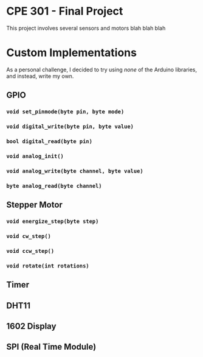 # CPE 301 - Final Project
This project involves several sensors and motors blah blah blah

# Custom Implementations
As a personal challenge, I decided to try using *none* of the Arduino libraries, and instead, write my own.

## GPIO
### `void set_pinmode(byte pin, byte mode)`
### `void digital_write(byte pin, byte value)`
### `bool digital_read(byte pin)`

### `void analog_init()`
### `void analog_write(byte channel, byte value)`
### `byte analog_read(byte channel)`

## Stepper Motor
### `void energize_step(byte step)`
### `void cw_step()`
### `void ccw_step()`
### `void rotate(int rotations)`

## Timer

## DHT11

## 1602 Display

## SPI (Real Time Module)